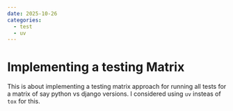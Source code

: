 ```yaml
---
date: 2025-10-26
categories:
  - test
  - uv
---
```

# Implementing a testing Matrix

This is about implementing a testing matrix approach for running all tests for a matrix of say python vs django versions. I considered using `uv` insteas of `tox` for this.
<!-- more -->
